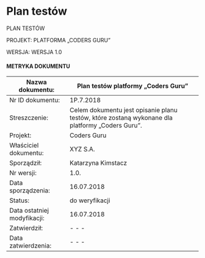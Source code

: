 # Plan testów

PLAN TESTÓW

PROJEKT: PLATFORMA „CODERS GURU”

WERSJA: WERSJA 1.0


#### METRYKA DOKUMENTU

| Nazwa dokumentu: |  Plan testów platformy „Coders Guru” |
|------------------|--------------------------------------|
| Nr ID dokumentu: | 1P.7.2018                            |
|Streszczenie:     |Celem dokumentu jest opisanie planu testów, które zostaną wykonane dla platformy „Coders Guru”.|
|Projekt:          | Coders Guru |
|Właściciel dokumentu:| XYZ S.A. |
|Sporządził:  |     Katarzyna Kimstacz |
|Nr wersji: | 1.0. |
|Data sporządzenia: | 16.07.2018 |
|Status: | do weryfikacji |
|Data ostatniej modyfikacji:| 16.07.2018
|Zatwierdził: | - - - |
|Data zatwierdzenia: | - - - |
